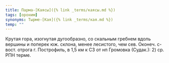 ```yaml
---
title: Парма-[Каясы]({% link _terms/каясы.md %})
tags: [ороним]
synonyms: Тырме-[Кая]({% link _terms/кая.md %})
temp: ""
---
```


Крутая гора, изогнутая дугообразно, со скальным гребнем вдоль вершины и поперек
юж. склона, менее лесистого, чем сев. Оконеч. с-вост. отрога г. Построфиль, в
1,5 км к СЗ от нп Громовка (Судак.): 2) ср. РПН терме.

